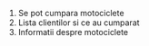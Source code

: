1. Se pot cumpara motociclete
2. Lista clientilor si ce au cumparat
3. Informatii despre motociclete
   

